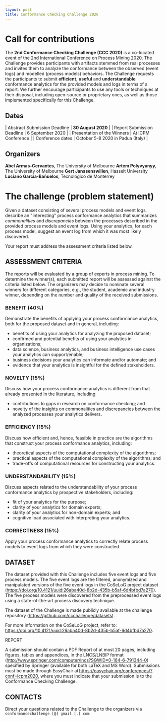 ```yaml
---
layout: post
title: Conformance Checking Challenge 2020
---
```

# Call for contributions

The **2nd Conformance Checking Challenge (CCC 2020)** is a co-located event of the 2nd International Conference on Process Mining 2020. The Challenge provides participants with artifacts stemmed from real processes and invites them to analyze the conformance between the observed (event logs) and modelled (process models) behaviors. The Challenge requests the participants to submit **efficient**, **useful** and **understandable** conformance analytics for the provided models and logs in terms of a report. We further encourage participants to use any tools or techniques at their disposal, including open-source or proprietary ones, as well as those implemented specifically for this Challenge.

## Dates

| Abstract Submission Deadline | **30 August 2020**                |
| Report Submission Deadline   | 6 September 2020                  |
| Presentation of the Winners  | At ICPM Conference                |
| Conference dates             | October 5-8 2020 in Padua (Italy) |

## Organizers

**Abel Armas-Cervantes**, The University of Melbourne
**Artem Polyvyanyy**, The University of Melbourne
**Gert Janssenswillen**, Hasselt University
**Luciano García-Bañuelos**, Tecnológico de Monterrey

# The challenge (problem statement)

Given a dataset consisting of several process models and event logs, describe an "interesting" process conformance analytics that summarizes *commonalities* and *discrepancies* between the processes described in the provided process models and event logs. Using your analytics, for each process model, suggest an event log from which it was most likely discovered.

Your report must address the assessment criteria listed below.

## ASSESSMENT CRITERIA

The reports will be evaluated by a group of experts in process mining. To determine the winner(s), each submitted report will be assessed against the criteria listed below. The organizers may decide to nominate several winners for different categories, e.g., the student, academic and industry winner, depending on the number and quality of the received submissions.

### BENEFIT (40%)

Demonstrate the benefits of applying your process conformance analytics, both for the proposed dataset and in general, including:

- benefits of using your analytics for analyzing the proposed dataset;
- confirmed and potential benefits of using your analytics in organizations;
- data science, business analytics, and business intelligence use cases your analytics can support/enable;
- business decisions your analytics can informate and/or automate; and
- evidence that your analytics is insightful for the defined stakeholders.

### NOVELTY (15%)

Discuss how your process conformance analytics is different from that already presented in the literature, including: 

- contributions to gaps in research on conformance checking; and 
- novelty of the insights on commonalities and discrepancies between the analyzed processes your analytics delivers. 

### EFFICIENCY (15%)

Discuss how efficient and, hence, feasible in practice are the algorithms that construct your process conformance analytics, including: 

- theoretical aspects of the computational complexity of the algorithms; 
- practical aspects of the computational complexity of the algorithms; and 
- trade-offs of computational resources for constructing your analytics.

### UNDERSTANDABILITY (15%)

Discuss aspects related to the understandability of your process conformance analytics by prospective stakeholders, including: 

- fit of your analytics for the purpose;
- clarity of your analytics for domain experts;
- clarity of your analytics for non-domain experts; and
- cognitive load associated with interpreting your analytics.

### CORRECTNESS (15%) 

Apply your process conformance analytics to correctly relate process models to event logs from which they were constructed. 

## DATASET 

The dataset provided with this Challenge includes five event logs and five process models. The five event logs are the filtered, anonymized and manipulated versions of the five event logs in the CoSeLoG project dataset (<https://doi.org/10.4121/uuid:26aba40d-8b2d-435b-b5af-6d4bfbd7a270>). The five process models were discovered from the preprocessed event logs using a state-of-the-art process discovery technique. 

The dataset of the Challenge is made publicly available at the challenge repository (<https://github.com/ccchallenge/datasets>). 

For more information on the CoSeLoG project, refer to: https://doi.org/10.4121/uuid:26aba40d-8b2d-435b-b5af-6d4bfbd7a270. 

REPORT 

A submission should contain a PDF Report of at most 20 pages, including figures, tables and appendices, in the LNCS/LNBIP format (http://www.springer.com/computer/lncs?SGWID=0-164-6-791344-0) specified by Springer (available for both LaTeX and MS Word). Submissions must be made through EasyChair at https://easychair.org/conferences/?conf=icpm2020, where you must indicate that your submission is to the Conformance Checking Challenge. 

## CONTACTS 

Direct your questions related to the Challenge to the organizers via `conformancechallenge [@] gmail [.] com`